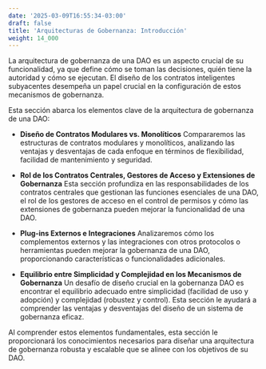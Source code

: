 ```yaml
---
date: '2025-03-09T16:55:34-03:00'
draft: false
title: 'Arquitecturas de Gobernanza: Introducción'
weight: 14_000
---
```


La arquitectura de gobernanza de una DAO es un aspecto crucial de su funcionalidad, ya que define cómo se toman las decisiones, quién tiene la autoridad y cómo se ejecutan. El diseño de los contratos inteligentes subyacentes desempeña un papel crucial en la configuración de estos mecanismos de gobernanza.

Esta sección abarca los elementos clave de la arquitectura de gobernanza de una DAO:

- **Diseño de Contratos Modulares vs. Monolíticos**
    Compararemos las estructuras de contratos modulares y monolíticos, analizando las ventajas y desventajas de cada enfoque en términos de flexibilidad, facilidad de mantenimiento y seguridad.

- **Rol de los Contratos Centrales, Gestores de Acceso y Extensiones de Gobernanza**
    Esta sección profundiza en las responsabilidades de los contratos centrales que gestionan las funciones esenciales de una DAO, el rol de los gestores de acceso en el control de permisos y cómo las extensiones de gobernanza pueden mejorar la funcionalidad de una DAO.

- **Plug-ins Externos e Integraciones**
    Analizaremos cómo los complementos externos y las integraciones con otros protocolos o herramientas pueden mejorar la gobernanza de una DAO, proporcionando características o funcionalidades adicionales.

- **Equilibrio entre Simplicidad y Complejidad en los Mecanismos de Gobernanza**
    Un desafío de diseño crucial en la gobernanza DAO es encontrar el equilibrio adecuado entre simplicidad (facilidad de uso y adopción) y complejidad (robustez y control). Esta sección le ayudará a comprender las ventajas y desventajas del diseño de un sistema de gobernanza eficaz.

Al comprender estos elementos fundamentales, esta sección le proporcionará los conocimientos necesarios para diseñar una arquitectura de gobernanza robusta y escalable que se alinee con los objetivos de su DAO.